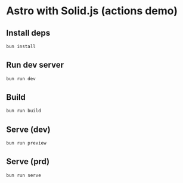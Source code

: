 # Astro with Solid.js (actions demo)

## Install deps
```sh
bun install
```

## Run dev server
```sh
bun run dev
```

## Build
```sh
bun run build
```

## Serve (dev)
```sh
bun run preview
```

## Serve (prd)
```sh
bun run serve
```
